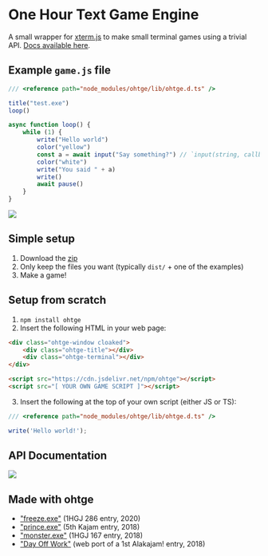 # One Hour Text Game Engine

A small wrapper for [xterm.js](https://xtermjs.org/) to make small terminal games using a trivial API. [Docs available here](https://mkalam-alami.github.io/ohtge/docs/).

## Example `game.js` file

```javascript
/// <reference path="node_modules/ohtge/lib/ohtge.d.ts" />

title("test.exe")
loop()

async function loop() {
    while (1) {
        write("Hello world")
        color("yellow")
        const a = await input("Say something?") // `input(string, callback)` syntax also supported
        color("white")
        write("You said " + a)
        write()
        await pause()
    }
}
```

![](https://raw.githubusercontent.com/mkalam-alami/ohtge/master/lib/ohtge-readme.gif)

## Simple setup

1. Download the [zip](https://github.com/mkalam-alami/ohtge/archive/master.zip)
2. Only keep the files you want (typically `dist/` + one of the examples)
3. Make a game!

## Setup from scratch

1. `npm install ohtge`
2. Insert the following HTML in your web page:

```html
<div class="ohtge-window cloaked">
    <div class="ohtge-title"></div>
    <div class="ohtge-terminal"></div>
</div>

<script src="https://cdn.jsdelivr.net/npm/ohtge"></script>
<script src="[ YOUR OWN GAME SCRIPT ]"></script>
```

3. Insert the following at the top of your own script (either JS or TS):

```javascript
/// <reference path="node_modules/ohtge/lib/ohtge.d.ts" />

write('Hello world!');
```

## API Documentation

[![](https://i.imgur.com/mF5Yehw.png)](https://mkalam-alami.github.io/ohtge/docs/)

## Made with ohtge

* ["freeze.exe"](https://marwane.kalam-alami.net/1hgj/286/) (1HGJ 286 entry, 2020)
* ["prince.exe"](https://marwane.kalam-alami.net/jams/alakajam-k5/) (5th Kajam entry, 2018)
* ["monster.exe"](https://marwane.kalam-alami.net/1hgj/167/) (1HGJ 167 entry, 2018)
* ["Day Off Work"](https://marwane.kalam-alami.net/misc/dayoffwork/) (web port of a 1st Alakajam! entry, 2018)
